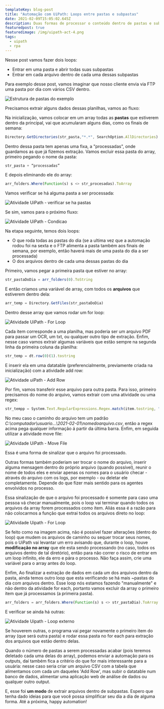 ```yaml
---
templateKey: blog-post
title: "Automação com UiPath: Loops entre pastas e subpastas"
date: 2021-02-09T15:05:02.645Z
description: Duas formas de processar o conteúdo dentro de pastas e subpastas.
featuredpost: true
featuredimage: /img/uipath-act-4.png
tags:
  - uipath
  - rpa
---
```

Nesse post vamos fazer dois loops:

* Entrar em uma pasta e abrir todas suas subpastas
* Entrar em cada arquivo dentro de cada uma dessas subpastas

Para exemplo desse post, vamos imaginar que nosso cliente envia via FTP uma pasta por dia com vários CSV dentro. 

![Estrutura de pastas do exemplo](/img/estrutura-pastas.png "Estrutura de pastas do exemplo")

Precisamos extrair alguns dados dessas planilhas, vamos ao fluxo:

Na inicialização, vamos colocar em um array todas as **pastas** que estiverem dentro da principal, vai que acumularam alguns dias, como os finais de semana:

```jsx
Directory.GetDirectories(str_pasta,"*.*", SearchOption.AllDirectories)
```

Dentro dessa pasta tem apenas uma fixa, a "processadas", onde guardamos as que já fizemos extração. Vamos excluir essa pasta do array, primeiro pegando o nome da pasta:

```jsx
str_pasta + “processadas”
```

E depois eliminando ele do array:

```jsx
arr_folders.Where(Function(s) s <> str_procesadas).ToArray
```

Vamos verificar se há alguma pasta a ser processada:

![Atividade UiPath - verificar se ha pastas](/img/uipath-act-4.png "Atividade UiPath - verificar se ha pastas")

Se sim, vamos para o próximo fluxo:

![Atividade UiPath - Condicao ](/img/uipath-act-5.png "Atividade UiPath - Condicao ")

Na etapa seguinte, temos dois loops:

* O que roda todas as pastas do dia (se a ultima vez que a automação rodou foi na sexta e o FTP alimenta a pasta também aos finais de semana, por exemplo, então haverá mais de uma pasta do dia a ser processada)
* O dos arquivos dentro de cada uma dessas pastas do dia

Primeiro, vamos pegar a primeira pasta que estiver no array:

```jsx
str_pastaDoDia = arr_folders(0).ToString
```

E então criamos uma variável de array, com todos os **arquivos** que estiverem dentro dela:

```jsx
arr_temp = Directory.GetFiles(str_pastaDoDia)
```

Dentro desse array que vamos rodar um for loop:

![Atividade UiPath - For Loop](/img/uipath-act-6.png "Atividade UiPath - For Loop")

Cada item corresponde a uma planilha, mas poderia ser um arquivo PDF para passar um OCR, um txt, ou qualquer outro tipo de extração. Enfim, nesse caso vamos extrair algumas variáveis que estão sempre na segunda linha da primeira coluna da planilha:

```jsx
str_temp = dt.row(0)(1).tostring
```

E inserir ela em uma datatable (preferencialmente, previamente criada na inicialização) com a atividade add row:

![Atividade uiPath - Add Row](/img/uipath-act-7.png "Atividade uiPath - Add Row")

Por fim, vamos transferir esse arquivo para outra pasta. Para isso, primeiro precisamos do nome do arquivo, vamos extrair com uma atividade ou uma regex:

```jsx
str_tempp = System.Text.RegularExpressions.Regex.match(item.tostring, "(?<=\d{4}-\d{2}-\d{2}).*").ToString
```

No meu caso o caminho do arquivo tem um padrão *C:\computador\usuario\...\2021-02-01\nomedoarquivo.csv*, então a regex acima pega qualquer informação á partir da última barra. Enfim, em seguida utilizar a atividade move file:

![Atividade UiPath - Move File](/img/uipath-act-8.png "Atividade UiPath - Move File")

Essa é uma forma de sinalizar que o arquivo foi processado. 

Outras formas também poderiam ser trocar o nome do arquivo, inserir alguma mensagem dentro do próprio arquivo (quando possível), reunir o nome de todos eles e enviar apenas os nomes para o usuário checar - através do arquivo com os logs, por exemplo - ou deletar ele completamente. Depende do que fizer mais sentido para os agentes envolvidos no processo.

Essa sinalização de que o arquivo foi processado é somente para caso uma pessoa vá checar manualmente, pois o loop vai terminar quando todos os arquivos da array forem processados como item. Aliás essa é a razão para não colocarmos a função que extrai todos os arquivos direto no loop:

![Atividade Uipath - For Loop ](/img/uipath-act-9.png "Atividade Uipath - For Loop ")

Se feito como na imagem acima, não é possível fazer alterações (dentro do loop) que mudem os arquivos de caminho ou sequer trocar seus nomes, pois o UiPath vai levantar um erro avisando que, durante o loop, houve **modificação no array** que ele esta sendo processando (no caso, todos os arquivos dentro de tal diretório), então para não correr o risco de entrar em um loop infinito, ele da erro e pára o processo. Não faça assim, crie uma variável para o array antes do loop.

Enfim, Ao finalizar a extração de dados em cada um dos arquivos dentro da pasta, ainda temos outro loop que esta verificando se há mais ~pastas do dia com arquivos dentro. Esse loop nós estamos fazendo "manualmente" e não dentro da atividade for each, portanto vamos excluir da array o primeiro item que já processamos (a primeira pasta).

```jsx
arr_folders = arr_folders.Where(Function(s) s <> str_pastaDia).ToArray
```

E verificar se ainda há outras:

![Atividade Uipath - Loop externo](/img/uipath-act-10.png "Atividade Uipath - Loop externo")

Se houverem outras, o programa vai pegar novamente o primeiro item do array (que será outra pasta) e rodar essa pasta no for each para extração dos arquivos que estão dentro delas.

Quando o número de pastas a serem processadas acabar (pois teremos deletado cada uma delas do array), podemos enviar a automação para os outputs, daí também fica a critério do que for mais interessante para a usuária: nesse caso seria criar um arquivo CSV com a tabela que alimentamos com cada um daqueles 'Add Row', mas subir o datatable num banco de dados, alimentar uma aplicação web de análise de dados ou qualquer outro output.

E, esse foi **um modo** de extrair arquivos dentro de subpastas. Espero que tenha dado ideias para que você possa simplificar seu dia a dia de alguma forma. Até a próxima, happy automation!